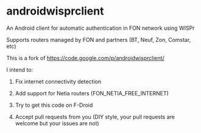 androidwisprclient
==================

An Android client for automatic authentication in FON network using WISPr

Supports routers managed by FON and partners (BT, Neuf, Zon, Comstar, etc)

This is a fork of https://code.google.com/p/androidwisprclient/

I intend to:

1) Fix internet connectivity detection

2) Add support for Netia routers (FON_NETIA_FREE_INTERNET)

3) Try to get this code on F-Droid

4) Accept pull requests from you (DIY style, your pull requests are welcome but your issues are not)

